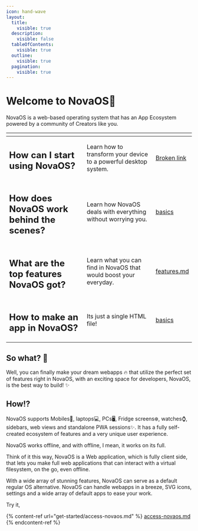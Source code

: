 ```yaml
---
icon: hand-wave
layout:
  title:
    visible: true
  description:
    visible: false
  tableOfContents:
    visible: true
  outline:
    visible: true
  pagination:
    visible: true
---
```


# Welcome to NovaOS👋

NovaOS is a web-based operating system that has an App Ecosystem powered by a community of Creators like you.

<table data-view="cards"><thead><tr><th></th><th></th><th data-type="content-ref"></th></tr></thead><tbody><tr><td><h2>How can I start using NovaOS?</h2></td><td>Learn how to transform your device to a powerful desktop system.</td><td><a href="broken-reference">Broken link</a></td></tr><tr><td><h2>How does NovaOS work behind the scenes?</h2></td><td>Learn how NovaOS deals with everything without worrying you.</td><td><a href="docs/basics/">basics</a></td></tr><tr><td><h2>What are the top features NovaOS got?</h2></td><td>Learn what you can find in NovaOS that would boost your everyday.</td><td><a href="docs/features.md">features.md</a></td></tr><tr><td><h2>How to make an app in NovaOS?        </h2></td><td>Its just a single HTML file!</td><td><a href="docs/basics/">basics</a></td></tr></tbody></table>



## So what? 🤔

Well, you can finally make your dream webapps 🔥 that utilize the perfect set of features right in NovaOS, with an exciting space for developers, NovaOS, is the best way to build! ✨

## How!?

NovaOS supports Mobiles📱, laptops💻, PCs🖥️, Fridge screens❄️, watches⌚, sidebars, web views and standalone PWA sessions✨. It has a fully self-created ecosystem of features and a very unique user experience.&#x20;

NovaOS works offline, and with offline, I mean, it works on its full.&#x20;

Think of it this way, NovaOS is a Web application, which is fully client side, that lets you make full web applications that can interact with a virtual filesystem, on the go, even offline.&#x20;

With a wide array of stunning features, NovaOS can serve as a default regular OS alternative. NovaOS can handle webapps in a breeze, SVG icons, settings and a wide array of default apps to ease your work.

Try it,&#x20;

{% content-ref url="get-started/access-novaos.md" %}
[access-novaos.md](get-started/access-novaos.md)
{% endcontent-ref %}
